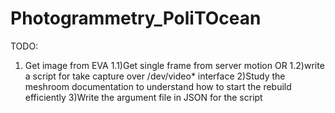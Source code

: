 # Photogrammetry_PoliTOcean

TODO:

1) Get image from EVA
    1.1)Get single frame from server motion
    OR
    1.2)write a script for take capture over /dev/video* interface
2)Study the meshroom documentation to understand how to start the rebuild efficiently
3)Write the argument file in JSON for the script